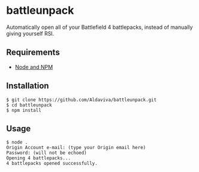 battleunpack
============

Automatically open all of your Battlefield 4 battlepacks, instead of manually giving yourself RSI.

## Requirements
- [Node and NPM](http://nodejs.org/download/)

## Installation
    $ git clone https://github.com/Aldaviva/battleunpack.git
    $ cd battleunpack
    $ npm install

## Usage
    $ node .
    Origin Account e-mail: (type your Origin email here)
    Password: (will not be echoed)
    Opening 4 battlepacks...
    4 battlepacks opened successfully.
